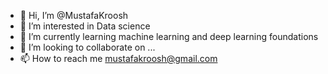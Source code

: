 - 👋 Hi, I’m @MustafaKroosh
- 👀 I’m interested in Data science
- 🌱 I’m currently learning machine learning and deep learning  foundations
- 💞️ I’m looking to collaborate on ...
- 📫 How to reach me mustafakroosh@gmail.com

<!---
MustafaKroosh/MustafaKroosh is a ✨ special ✨ repository because its `README.md` (this file) appears on your GitHub profile.
You can click the Preview link to take a look at your changes.
--->
